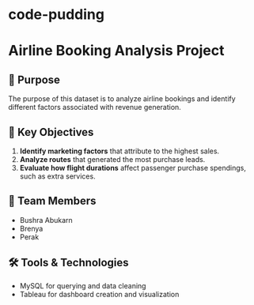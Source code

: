 # code-pudding
# Airline Booking Analysis Project

## 📌 Purpose
The purpose of this dataset is to analyze airline bookings and identify different factors associated with revenue generation.

## 🎯 Key Objectives
1. **Identify marketing factors** that attribute to the highest sales.
2. **Analyze routes** that generated the most purchase leads.
3. **Evaluate how flight durations** affect passenger purchase spendings, such as extra services.

## 👥 Team Members
- Bushra Abukarn
- Brenya 
- Perak
## 🛠️ Tools & Technologies
- MySQL for querying and data cleaning
- Tableau for dashboard creation and visualization


